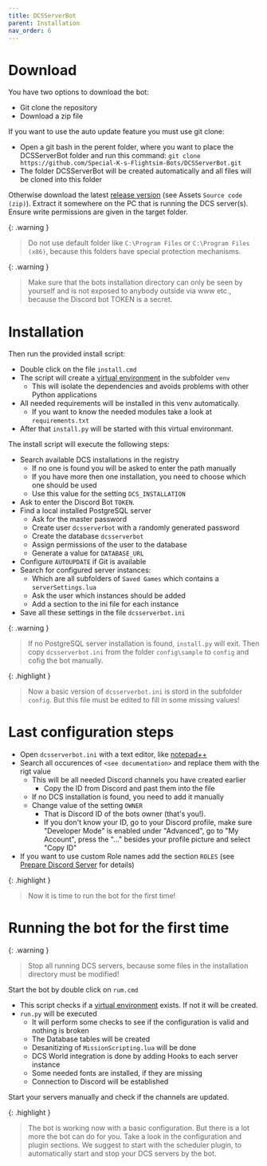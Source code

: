 ```yaml
---
title: DCSServerBot
parent: Installation
nav_order: 6
---
```


# Download

You have two options to download the bot:
- Git clone the repository
- Download a zip file

If you want to use the auto update feature you must use git clone:
- Open a git bash in the perent folder, where you want to place the DCSServerBot folder and run this command:
`git clone https://github.com/Special-K-s-Flightsim-Bots/DCSServerBot.git`
- The folder DCSServerBot will be created automatically and all files will be cloned into this folder

Otherwise download the latest [release version] (see Assets `Source code (zip)`).
Extract it somewhere on the PC that is running the DCS server(s).
Ensure write permissions are given in the target folder.

{: .warning }
> Do not use default folder like `C:\Program Files` or `C:\Program Files (x86)`, because this folders have special protection mechanisms.

{: .warning }
> Make sure that the bots installation directory can only be seen by yourself and is not exposed to anybody outside via www etc., because the Discord bot TOKEN is a secret.

# Installation

Then run the provided install script:
- Double click on the file `install.cmd`
- The script will create a [virtual environment] in the subfolder `venv`
    - This will isolate the dependencies and avoids problems with other Python applications
- All needed requirements will be installed in this venv automatically.
    - If you want to know the needed modules take a look at `requirements.txt`
- After that `install.py` will be started with this virtual environmant.

The install script will execute the following steps:
- Search available DCS installations in the registry
    - If no one is found you will be asked to enter the path manually
    - If you have more then one installation, you need to choose which one should be used
    - Use this value for the setting `DCS_INSTALLATION`
- Ask to enter the Discord Bot `TOKEN`.
- Find a local installed PostgreSQL server
    - Ask for the master password
    - Create user `dcsserverbot` with a randomly generated password
    - Create the database `dcsserverbot`
    - Assign permissions of the user to the database
    - Generate a value for `DATABASE_URL`
- Configure `AUTOUPDATE` if Git is available
- Search for configured server instances:
    - Which are all subfolders of `Saved Games` which contains a `serverSettings.lua`
    - Ask the user which instances should be added
    - Add a section to the ini file for each instance
- Save all these settings in the file `dcsserverbot.ini`

{: .warning }
> If no PostgreSQL server installation is found, `install.py` will exit.
> Then copy `dcsserverbot.ini` from the folder `config\sample` to `config` and cofig the bot manually.

{: .highlight }
> Now a basic version of `dcsserverbot.ini` is stord in the subfolder `config`.
> But this file must be edited to fill in some missing values!

# Last configuration steps

- Open `dcsserverbot.ini` with a text editor, like [notepad++]
- Search all occurences of `<see documentation>` and replace them with the rigt value
    - This will be all needed Discord channels you have created earlier
        - Copy the ID from Discord and past them into the file
    - If no DCS installation is found, you need to add it manually
    - Change value of the setting `OWNER`
        - That is Discord ID of the bots owner (that's you!).
        - If you don't know your ID, go to your Discord profile, make sure "Developer Mode" is enabled under "Advanced", go to "My Account", press the "..." besides your profile picture and select "Copy ID"
- If you want to use custom Role names add the section `ROLES` (see [Prepare Discord Server] for details)

{: .highlight }
> Now it is time to run the bot for the first time!

# Running the bot for the first time

{: .warning }
> Stop all running DCS servers, because some files in the installation directory must be modified!

Start the bot by double click on `rum.cmd`
- This script checks if a [virtual environment] exists. If not it will be created.
- `run.py` will be executed
    - It will perform some checks to see if the configuration is valid and nothing is broken
    - The Database tables will be created
    - Desanitizing of `MissionScripting.lua` will be done
    - DCS World integration is done by adding Hooks to each server instance
    - Some needed fonts are installed, if they are missing
    - Connection to Discord will be established

Start your servers manually and check if the channels are updated.

{: .highlight }
> The bot is working now with a basic configuration.
> But there is a lot more the bot can do for you. Take a look in the configuration and plugin sections.
> We suggest to start with the scheduler plugin, to automatically start and stop your DCS servers by the bot.

[release version]: https://github.com/Special-K-s-Flightsim-Bots/DCSServerBot/releases/
[virtual environment]: https://docs.python.org/3/library/venv.html
[notepad++]: https://notepad-plus-plus.org/
[Prepare Discord Server]: ./discord-server.md#create-roles
